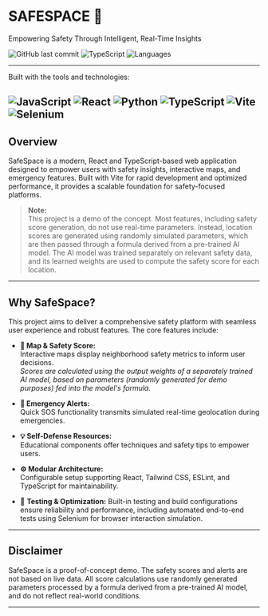 # SAFESPACE 🌇

Empowering Safety Through Intelligent, Real-Time Insights

![GitHub last commit](https://img.shields.io/github/last-commit/crumbs1505/SafeSpace?style=for-the-badge)
![TypeScript](https://img.shields.io/badge/typescript-91.2%25-blue?style=for-the-badge)
![Languages](https://img.shields.io/badge/languages-5-informational?style=for-the-badge)

---

Built with the tools and technologies:

![JavaScript](https://img.shields.io/badge/javascript-F7DF1E?style=for-the-badge&logo=javascript&logoColor=black)
![React](https://img.shields.io/badge/React-20232A?style=for-the-badge&logo=react&logoColor=61DAFB)
![Python](https://img.shields.io/badge/Python-3776AB?style=for-the-badge&logo=python&logoColor=white)
![TypeScript](https://img.shields.io/badge/TypeScript-3178C6?style=for-the-badge&logo=typescript&logoColor=white)
![Vite](https://img.shields.io/badge/Vite-646CFF?style=for-the-badge&logo=vite&logoColor=white)
![Selenium](https://img.shields.io/badge/Selenium-43B02A?style=for-the-badge&logo=selenium&logoColor=white)
---

## Overview

SafeSpace is a modern, React and TypeScript-based web application designed to empower users with safety insights, interactive maps, and emergency features. Built with Vite for rapid development and optimized performance, it provides a scalable foundation for safety-focused platforms.

> **Note:**  
> This project is a demo of the concept. Most features, including safety score generation, do not use real-time parameters. Instead, location scores are generated using randomly simulated parameters, which are then passed through a formula derived from a pre-trained AI model. The AI model was trained separately on relevant safety data, and its learned weights are used to compute the safety score for each location.

---

## Why SafeSpace?

This project aims to deliver a comprehensive safety platform with seamless user experience and robust features. The core features include:

- **🎯 Map & Safety Score:**  
  Interactive maps display neighborhood safety metrics to inform user decisions.  
  *Scores are calculated using the output weights of a separately trained AI model, based on parameters (randomly generated for demo purposes) fed into the model's formula.*

- **🚨 Emergency Alerts:**  
  Quick SOS functionality transmits simulated real-time geolocation during emergencies.

- **💡 Self-Defense Resources:**  
  Educational components offer techniques and safety tips to empower users.

- **⚙️ Modular Architecture:**  
  Configurable setup supporting React, Tailwind CSS, ESLint, and TypeScript for maintainability.

- 🔬 **Testing & Optimization:** Built-in testing and build configurations ensure reliability and performance, including automated end-to-end tests using Selenium for browser interaction simulation.

---

## Disclaimer

SafeSpace is a proof-of-concept demo. The safety scores and alerts are not based on live data. All score calculations use randomly generated parameters processed by a formula derived from a pre-trained AI model, and do not reflect real-world conditions.

---
